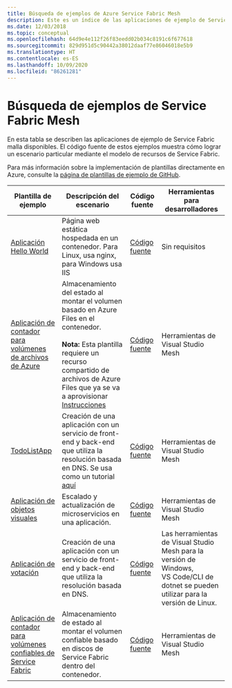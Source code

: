 ```yaml
---
title: Búsqueda de ejemplos de Azure Service Fabric Mesh
description: Este es un índice de las aplicaciones de ejemplo de Service Fabric Mesh disponibles. El código fuente de estos ejemplos muestra cómo lograr un escenario particular mediante el modelo de recursos de Service Fabric.
ms.date: 12/03/2018
ms.topic: conceptual
ms.openlocfilehash: 64d9e4e112f26f83eedd02b034c8191c6f677618
ms.sourcegitcommit: 829d951d5c90442a38012daaf77e86046018e5b9
ms.translationtype: HT
ms.contentlocale: es-ES
ms.lasthandoff: 10/09/2020
ms.locfileid: "86261281"
---
```

# <a name="find-service-fabric-mesh-samples"></a>Búsqueda de ejemplos de Service Fabric Mesh

En esta tabla se describen las aplicaciones de ejemplo de Service Fabric malla disponibles. El código fuente de estos ejemplos muestra cómo lograr un escenario particular mediante el modelo de recursos de Service Fabric.

Para más información sobre la implementación de plantillas directamente en Azure, consulte la [página de plantillas de ejemplo de GitHub](https://github.com/Azure-Samples/service-fabric-mesh/blob/master/templates/README.md).

|Plantilla de ejemplo|Descripción del escenario|Código fuente|Herramientas para desarrolladores|
|------------|--------------------|----------|----------------------|
| [Aplicación Hello World](https://github.com/Azure-Samples/service-fabric-mesh/tree/master/templates/helloworld) | Página web estática hospedada en un contenedor. Para Linux, usa nginx, para Windows usa IIS | [Código fuente](https://github.com/Azure-Samples/service-fabric-mesh/tree/master/src/helloworld) | Sin requisitos |
| [Aplicación de contador para volúmenes de archivos de Azure](https://github.com/Azure-Samples/service-fabric-mesh/tree/master/templates/counter/readme.md) | Almacenamiento del estado al montar el volumen basado en Azure Files en el contenedor. <br><br> **Nota:** Esta plantilla requiere un recurso compartido de archivos de Azure Files que ya se va a aprovisionar [Instrucciones](../storage/files/storage-how-to-create-file-share.md) | [Código fuente](https://github.com/Azure-Samples/service-fabric-mesh/tree/master/src/counter) | Herramientas de Visual Studio Mesh |
| [TodoListApp](https://github.com/Azure-Samples/service-fabric-mesh/tree/master/templates/todolist) | Creación de una aplicación con un servicio de front-end y back-end que utiliza la resolución basada en DNS. Se usa como un tutorial [aquí](./service-fabric-mesh-tutorial-create-dotnetcore.md) | [Código fuente](https://github.com/Azure-Samples/service-fabric-mesh/tree/master/src/todolistapp) | Herramientas de Visual Studio Mesh |
| [Aplicación de objetos visuales](https://github.com/Azure-Samples/service-fabric-mesh/tree/master/templates/visualobjects) | Escalado y actualización de microservicios en una aplicación. | [Código fuente](https://github.com/Azure-Samples/service-fabric-mesh/tree/master/src/visualobjects) |  Herramientas de Visual Studio Mesh |
| [Aplicación de votación](https://github.com/Azure-Samples/service-fabric-mesh/tree/master/templates/voting) | Creación de una aplicación con un servicio de front-end y back-end que utiliza la resolución basada en DNS. | [Código fuente](https://github.com/Azure-Samples/service-fabric-mesh/tree/master/src/votingapp) | Las herramientas de Visual Studio Mesh para la versión de Windows, VS Code/CLI de dotnet se pueden utilizar para la versión de Linux. |
| [Aplicación de contador para volúmenes confiables de Service Fabric](https://github.com/Azure-Samples/service-fabric-mesh/tree/master/templates/counter/readme.sfreliablevolume.md)| Almacenamiento de estado al montar el volumen confiable basado en discos de Service Fabric dentro del contenedor.| [Código fuente](https://github.com/Azure-Samples/service-fabric-mesh/tree/master/src/counter) | Herramientas de Visual Studio Mesh |
